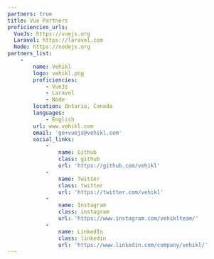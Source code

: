 ```yaml
---
partners: true
title: Vue Partners
proficiencies_urls:
  VueJs: https://vuejs.org
  Laravel: https://laravel.com
  Node: https://nodejs.org
partners_list:
    -
        name: Vehikl
        logo: vehikl.png
        proficiencies:
            - VueJs
            - Laravel
            - Node
        location: Ontario, Canada
        languages:
            - English
        url: www.vehikl.com
        email: 'go+vuejs@vehikl.com'
        social_links:
            -
                name: Github
                class: github
                url: 'https://github.com/vehikl'
            -
                name: Twitter
                class: twitter
                url: 'https://twitter.com/vehikl'
            -
                name: Instagram
                class: instagram
                url: 'https://www.instagram.com/vehiklteam/'
            -
                name: LinkedIn
                class: linkedin
                url: 'https://www.linkedin.com/company/vehikl/'
---
```

